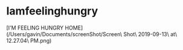 # Iamfeelinghungry
[I'M FEELING HUNGRY HOME](/Users/gavin/Documents/screenShot/Screen\ Shot\ 2019-09-13\ at\ 12.27.04\ PM.png)
